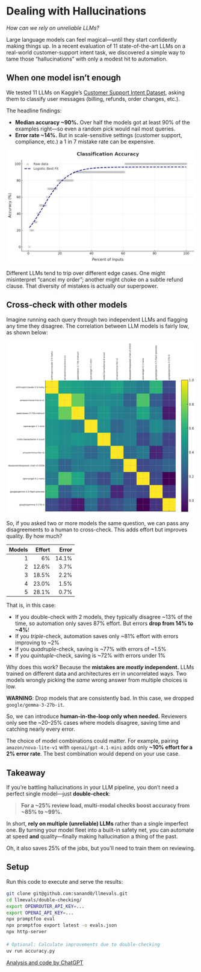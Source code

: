 # Dealing with Hallucinations

_How can we rely on unreliable LLMs?_

Large language models can feel magical—until they start confidently making things up. In a recent evaluation of 11 state-of-the-art LLMs on a real-world customer-support intent task, we discovered a simple way to tame those “hallucinations” with only a modest hit to automation.

## When one model isn’t enough

We tested 11 LLMs on Kaggle’s [Customer Support Intent Dataset](https://www.kaggle.com/datasets/scodepy/customer-support-intent-dataset), asking them to classify user messages (billing, refunds, order changes, etc.).

The headline findings:

- **Median accuracy \~90%.** Over half the models got at least 90% of the examples right—so even a random pick would nail most queries.
- **Error rate \~14%.** But in scale-sensitive settings (customer support, compliance, etc.) a 1 in 7 mistake rate can be expensive.

![Graph of classification accuracy. Only 20% of the customer intents are classified with under 80% accuracy](model-accuracy.webp)

Different LLMs tend to trip over different edge cases. One might misinterpret “cancel my order”; another might choke on a subtle refund clause. That diversity of mistakes is actually our superpower.

## Cross‐check with other models

Imagine running each query through two independent LLMs and flagging any time they disagree. The correlation between LLM models is fairly low, as shown below:

![Correlation between LLMs. Numbers are typically between 10-30%](correlation.webp)

So, if you asked two or more models the same question, we can pass any disagreements to a human to cross-check. This adds effort but improves quality. By how much?

| Models | Effort | Error |
| -----: | -----: | ----: |
|      1 |     6% | 14.1% |
|      2 |  12.6% |  3.7% |
|      3 |  18.5% |  2.2% |
|      4 |  23.0% |  1.5% |
|      5 |  28.1% |  0.7% |

That is, in this case:

- If you double-check with 2 models, they typically disagree \~13% of the time, so automation only saves 87% effort. But errors **drop from 14% to ~4%**!
- If you _triple_-check, automation saves only \~81% effort with errors improving to \~2%
- If you _quadruple_-check, saving is \~77% with errors of \~1.5%
- If you _quintuple_-check, saving is \~72% with errors under 1%

Why does this work? Because the **mistakes are _mostly_ independent.** LLMs trained on different data and architectures err in uncorrelated ways. Two models wrongly picking the _same_ wrong answer from multiple choices is low.

**WARNING**: Drop models that are consistently bad. In this case, we dropped `google/gemma-3-27b-it`.

So, we can introduce **human-in-the-loop only when needed.** Reviewers only see the \~20–25% cases where models disagree, saving time and catching nearly every error.

The choice of model combinations could matter. For example, pairing `amazon/nova-lite-v1` with `openai/gpt-4.1-mini` adds only **~10% effort for a 2% error rate**. The best combination would depend on your use case.

## Takeaway

If you’re battling hallucinations in your LLM pipeline, you don’t need a perfect single model—just **double-check**:

> **For a \~25% review load, multi-modal checks boost accuracy from \~85% to \~99%.**

In short, **rely on multiple (unreliable) LLMs** rather than a single imperfect one. By turning your model fleet into a built-in safety net, you can automate at speed **and** quality—finally making hallucination a thing of the past.

Oh, it also saves 25% of the jobs, but you'll need to train them on reviewing.

## Setup

Run this code to execute and serve the results:

```bash
git clone git@github.com:sanand0/llmevals.git
cd llmevals/double-checking/
export OPENROUTER_API_KEY=...
export OPENAI_API_KEY=...
npx promptfoo eval
npx promptfoo export latest -o evals.json
npx http-server

# Optional: Calculate improvements due to double-checking
uv run accuracy.py
```

[Analysis and code by ChatGPT](https://chatgpt.com/share/681ca225-d970-800c-9a43-f7f1da1c8cc7)

<!-- https://chatgpt.com/c/681c2721-d3d0-800c-81b1-1f3eb3ef113f -->
